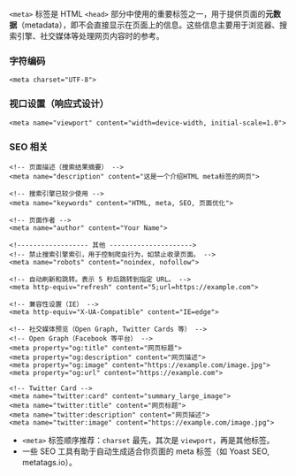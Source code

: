 
`<meta>` 标签是 HTML `<head>` 部分中使用的重要标签之一，用于提供页面的**元数据**（metadata），即不会直接显示在页面上的信息。这些信息主要用于浏览器、搜索引擎、社交媒体等处理网页内容时的参考。

### 字符编码

```
<meta charset="UTF-8">
```


### 视口设置（响应式设计）

```
<meta name="viewport" content="width=device-width, initial-scale=1.0">
```

### **SEO 相关**

```
<!-- 页面描述（搜索结果摘要） -->
<meta name="description" content="这是一个介绍HTML meta标签的网页">

<!-- 搜索引擎已较少使用 -->
<meta name="keywords" content="HTML, meta, SEO, 页面优化">

<!-- 页面作者 -->
<meta name="author" content="Your Name">

```

```
<!------------------ 其他 --------------------->
<!-- 禁止搜索引擎索引，用于控制爬虫行为，如禁止收录页面。 -->
<meta name="robots" content="noindex, nofollow">

<!-- 自动刷新和跳转。表示 5 秒后跳转到指定 URL。 -->
<meta http-equiv="refresh" content="5;url=https://example.com">

<!-- 兼容性设置（IE） -->
<meta http-equiv="X-UA-Compatible" content="IE=edge">

<!-- 社交媒体预览（Open Graph, Twitter Cards 等） -->
<!-- Open Graph（Facebook 等平台） -->
<meta property="og:title" content="网页标题">
<meta property="og:description" content="网页描述">
<meta property="og:image" content="https://example.com/image.jpg">
<meta property="og:url" content="https://example.com">

<!-- Twitter Card -->
<meta name="twitter:card" content="summary_large_image">
<meta name="twitter:title" content="网页标题">
<meta name="twitter:description" content="网页描述">
<meta name="twitter:image" content="https://example.com/image.jpg">

```

- `<meta>` 标签顺序推荐：`charset` 最先，其次是 `viewport`，再是其他标签。
- 一些 SEO 工具有助于自动生成适合你页面的 meta 标签（如 Yoast SEO, metatags.io）。